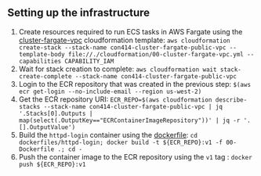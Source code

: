 ## Setting up the infrastructure
1. Create resources required to run ECS tasks in AWS Fargate using the [cluster-fargate-vpc](cloudformation/00-cluster-fargate-vpc.yml) cloudformation template: `aws cloudformation create-stack --stack-name con414-cluster-fargate-public-vpc --template-body file://./cloudformation/00-cluster-fargate-vpc.yml --capabilities CAPABILITY_IAM`
2. Wait for stack creation to complete: `aws cloudformation wait stack-create-complete --stack-name con414-cluster-fargate-public-vpc`
3. Login to the ECR repository that was created in the previous step: `$(aws ecr get-login --no-include-email --region us-west-2)`
4. Get the ECR repository URI: `ECR_REPO=$(aws cloudformation describe-stacks --stack-name con414-cluster-fargate-public-vpc | jq '.Stacks[0].Outputs | map(select(.OutputKey=="ECRContainerImageRepository"))' | jq -r '.[].OutputValue')`
5. Build the `httpd-login` container using the [dockerfile](dockerfiles/httpd-login/00-Dockerfile): `cd dockerfiles/httpd-login; docker build -t ${ECR_REPO}:v1 -f 00-Dockerfile .; cd -`
6. Push the container image to the ECR repository using the `v1` tag : `docker push ${ECR_REPO}:v1`


